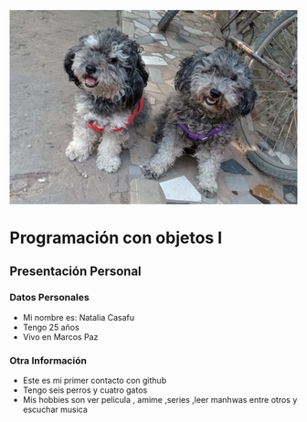 ![sky Y megan](./sym2.jpg)

# Programación con objetos I
## Presentación Personal

### Datos Personales
- Mi nombre es: Natalia Casafu
- Tengo 25 años
- Vivo en Marcos Paz


### Otra Información
- Este es mi primer contacto con github
- Tengo  seis perros y cuatro gatos
- Mis hobbies son  ver pelicula , amime ,series ,leer manhwas entre otros y escuchar musica